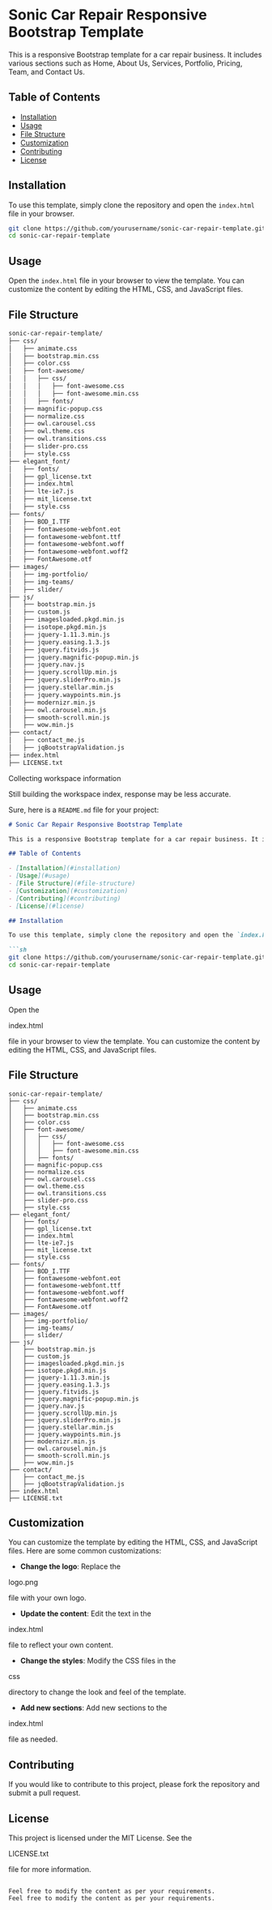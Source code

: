 # Sonic Car Repair Responsive Bootstrap Template

This is a responsive Bootstrap template for a car repair business. It includes various sections such as Home, About Us, Services, Portfolio, Pricing, Team, and Contact Us.

## Table of Contents

- [Installation](#installation)
- [Usage](#usage)
- [File Structure](#file-structure)
- [Customization](#customization)
- [Contributing](#contributing)
- [License](#license)

## Installation

To use this template, simply clone the repository and open the `index.html` file in your browser.

```sh
git clone https://github.com/yourusername/sonic-car-repair-template.git
cd sonic-car-repair-template
```

## Usage

Open the `index.html` file in your browser to view the template. You can customize the content by editing the HTML, CSS, and JavaScript files.

## File Structure

```markdown
sonic-car-repair-template/
├── css/
│   ├── animate.css
│   ├── bootstrap.min.css
│   ├── color.css
│   ├── font-awesome/
│   │   ├── css/
│   │   │   ├── font-awesome.css
│   │   │   ├── font-awesome.min.css
│   │   ├── fonts/
│   ├── magnific-popup.css
│   ├── normalize.css
│   ├── owl.carousel.css
│   ├── owl.theme.css
│   ├── owl.transitions.css
│   ├── slider-pro.css
│   ├── style.css
├── elegant_font/
│   ├── fonts/
│   ├── gpl_license.txt
│   ├── index.html
│   ├── lte-ie7.js
│   ├── mit_license.txt
│   ├── style.css
├── fonts/
│   ├── BOD_I.TTF
│   ├── fontawesome-webfont.eot
│   ├── fontawesome-webfont.ttf
│   ├── fontawesome-webfont.woff
│   ├── fontawesome-webfont.woff2
│   ├── FontAwesome.otf
├── images/
│   ├── img-portfolio/
│   ├── img-teams/
│   ├── slider/
├── js/
│   ├── bootstrap.min.js
│   ├── custom.js
│   ├── imagesloaded.pkgd.min.js
│   ├── isotope.pkgd.min.js
│   ├── jquery-1.11.3.min.js
│   ├── jquery.easing.1.3.js
│   ├── jquery.fitvids.js
│   ├── jquery.magnific-popup.min.js
│   ├── jquery.nav.js
│   ├── jquery.scrollUp.min.js
│   ├── jquery.sliderPro.min.js
│   ├── jquery.stellar.min.js
│   ├── jquery.waypoints.min.js
│   ├── modernizr.min.js
│   ├── owl.carousel.min.js
│   ├── smooth-scroll.min.js
│   ├── wow.min.js
├── contact/
│   ├── contact_me.js
│   ├── jqBootstrapValidation.js
├── index.html
├── LICENSE.txt
```

Collecting workspace information

Still building the workspace index, response may be less accurate.

Sure, here is a `README.md` file for your project:

```markdown
# Sonic Car Repair Responsive Bootstrap Template

This is a responsive Bootstrap template for a car repair business. It includes various sections such as Home, About Us, Services, Portfolio, Pricing, Team, and Contact Us.

## Table of Contents

- [Installation](#installation)
- [Usage](#usage)
- [File Structure](#file-structure)
- [Customization](#customization)
- [Contributing](#contributing)
- [License](#license)

## Installation

To use this template, simply clone the repository and open the `index.html` file in your browser.

```sh
git clone https://github.com/yourusername/sonic-car-repair-template.git
cd sonic-car-repair-template
```

## Usage

Open the 

index.html

 file in your browser to view the template. You can customize the content by editing the HTML, CSS, and JavaScript files.

## File Structure

```
sonic-car-repair-template/
├── css/
│   ├── animate.css
│   ├── bootstrap.min.css
│   ├── color.css
│   ├── font-awesome/
│   │   ├── css/
│   │   │   ├── font-awesome.css
│   │   │   ├── font-awesome.min.css
│   │   ├── fonts/
│   ├── magnific-popup.css
│   ├── normalize.css
│   ├── owl.carousel.css
│   ├── owl.theme.css
│   ├── owl.transitions.css
│   ├── slider-pro.css
│   ├── style.css
├── elegant_font/
│   ├── fonts/
│   ├── gpl_license.txt
│   ├── index.html
│   ├── lte-ie7.js
│   ├── mit_license.txt
│   ├── style.css
├── fonts/
│   ├── BOD_I.TTF
│   ├── fontawesome-webfont.eot
│   ├── fontawesome-webfont.ttf
│   ├── fontawesome-webfont.woff
│   ├── fontawesome-webfont.woff2
│   ├── FontAwesome.otf
├── images/
│   ├── img-portfolio/
│   ├── img-teams/
│   ├── slider/
├── js/
│   ├── bootstrap.min.js
│   ├── custom.js
│   ├── imagesloaded.pkgd.min.js
│   ├── isotope.pkgd.min.js
│   ├── jquery-1.11.3.min.js
│   ├── jquery.easing.1.3.js
│   ├── jquery.fitvids.js
│   ├── jquery.magnific-popup.min.js
│   ├── jquery.nav.js
│   ├── jquery.scrollUp.min.js
│   ├── jquery.sliderPro.min.js
│   ├── jquery.stellar.min.js
│   ├── jquery.waypoints.min.js
│   ├── modernizr.min.js
│   ├── owl.carousel.min.js
│   ├── smooth-scroll.min.js
│   ├── wow.min.js
├── contact/
│   ├── contact_me.js
│   ├── jqBootstrapValidation.js
├── index.html
├── LICENSE.txt
```

## Customization

You can customize the template by editing the HTML, CSS, and JavaScript files. Here are some common customizations:

- **Change the logo**: Replace the 

logo.png

 file with your own logo.
- **Update the content**: Edit the text in the 

index.html

 file to reflect your own content.
- **Change the styles**: Modify the CSS files in the 

css

 directory to change the look and feel of the template.
- **Add new sections**: Add new sections to the 

index.html

 file as needed.

## Contributing

If you would like to contribute to this project, please fork the repository and submit a pull request.

## License

This project is licensed under the MIT License. See the 

LICENSE.txt

 file for more information.
```

Feel free to modify the content as per your requirements.
Feel free to modify the content as per your requirements.